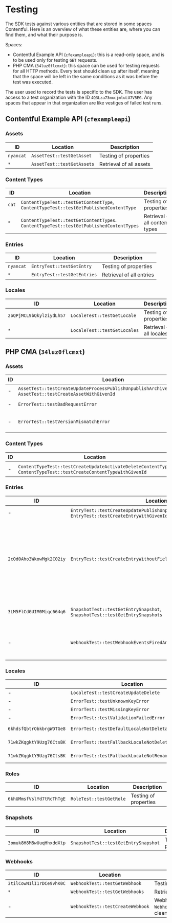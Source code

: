 # Testing

The SDK tests against various entities that are stored in some spaces Contentful. Here is an overview of what these entities are, where you can find them, and what their purpose is.

Spaces:

- Contentful Example API (`cfexampleapi`): this is a read-only space, and is to be used only for testing `GET` requests.
- PHP CMA (`34luz0flcmxt`): this space can be used for testing requests for all HTTP methods. Every test should clean up after itself, meaning that the space will be left in the same conditions as it was before the test was executed.

The user used to record the tests is specific to the SDK. The user has access to a test organization with the ID `4Q3Lza73mxcjmluLU7V5EG`. Any spaces that appear in that organization are like vestiges of failed test runs.

## Contentful Example API (`cfexampleapi`)

### Assets

| ID | Location | Description |
| - | - | - |
| `nyancat` | `AssetTest::testGetAsset` | Testing of properties |
| `*` | `AssetTest::testGetAssets` | Retrieval of all assets |


### Content Types

| ID | Location | Description |
| - | - | - |
| `cat` | `ContentTypeTest::testGetContentType`, `ContentTypeTest::testGetPublishedContentType` | Testing of properties |
| `*` | `ContentTypeTest::testGetContentTypes`. `ContentTypeTest::testGetPublishedContentTypes` | Retrieval of all content types |


### Entries

| ID | Location | Description |
| - | - | - |
| `nyancat` | `EntryTest::testGetEntry` | Testing of properties |
| `*` | `EntryTest::testGetEntries` | Retrieval of all entries |


### Locales

| ID | Location | Description |
| - | - | - |
| `2oQPjMCL9bQkylziydLh57` | `LocaleTest::testGetLocale` | Testing of properties |
| `*` | `LocaleTest::testGetLocales` | Retrieval of all locales |


## PHP CMA (`34luz0flcmxt`)

### Assets

| ID | Location | Description |
| - | - | - |
| - | `AssetTest::testCreateUpdateProcessPublishUnpublishArchiveUnarchiveDelete`, `AssetTest::testCreateAssetWithGivenId` | Cleans up after itself |
| - | `ErrorTest::testBadRequestError` | Expects `BadRequestException` |
| - | `ErrorTest::testVersionMismatchError` | Expects `VersionMismatchException`, cleans up after itself |

### Content Types

| ID | Location | Description |
| - | - | - |
| - | `ContentTypeTest::testCreateUpdateActivateDeleteContentType`, `ContentTypeTest::testCreateContentTypeWithGivenId` | Cleans up after itself |


### Entries

| ID | Location | Description |
| - | - | - |
| - | `EntryTest::testCreateUpdatePublishUnpublishArchiveUnarchiveDelete`, `EntryTest::testCreateEntryWithGivenId` | Cleans up after itself |
| `2cOd0Aho3WkowMgk2C02iy` | `EntryTest::testCreateEntryWithoutFields` | The entry was saved without proving values for its fields, therefore Contentful will not return the property `fields` |
| `3LM5FlCdGUIM0Miqc664q6` | `SnapshotTest::testGetEntrySnapshot`, `SnapshotTest::testGetEntrySnapshots` | Used for testing entry snapshots |
| - | `WebhookTest::testWebhookEventsFiredAndLogged` | Creates and deletes entries for testing webhooks |


### Locales

| ID | Location | Description |
| - | - | - |
| - | `LocaleTest::testCreateUpdateDelete` | Cleans up after itself |
| - | `ErrorTest::testUnknownKeyError` | Expects `UnknownKeyException` |
| - | `ErrorTest::testMissingKeyError` | Expects `MissingKeyException` |
| - | `ErrorTest::testValidationFailedError` | Expects `ValidationFailedException` |
| `6khdsfQbtrObkbrgWDTGe8` | `ErrorTest::testDefaultLocaleNotDeletableError` | Expects `DefaultLocaleNotDeletableException` |
| `71wkZKqgktY9Uzg76CtsBK` | `ErrorTest::testFallbackLocaleNotDeletableError` | Expects `FallbackLocaleNotDeletableException` |
| `71wkZKqgktY9Uzg76CtsBK` | `ErrorTest::testFallbackLocaleNotRenameableError` | Expects `FallbackLocaleNotRenameableException` |


### Roles

| ID | Location | Description |
| - | - | - |
| `6khUMmsfVslYd7tRcThTgE` | `RoleTest::testGetRole` | Testing of properties |


### Snapshots

| ID | Location | Description |
| - | - | - |
| `3omuk8H8M8wUuqHhxddXtp` | `SnapshotTest::testGetEntrySnapshot` | Testing of properties |


### Webhooks

| ID | Location | Description |
| - | - | - |
| `3tilCowN1lI1rDCe9vhK0C` | `WebhookTest::testGetWebhook` | Testing of properties |
| `*` | `WebhookTest::testGetWebhooks` | Retrieval of all webhooks |
| - | `WebhookTest::testCreateWebhook` | Webhook used in `WebhookTest::testWebhookEventsFiredAndLogged`, cleaned up in `WebhookTest::testDeleteWebhook` |
